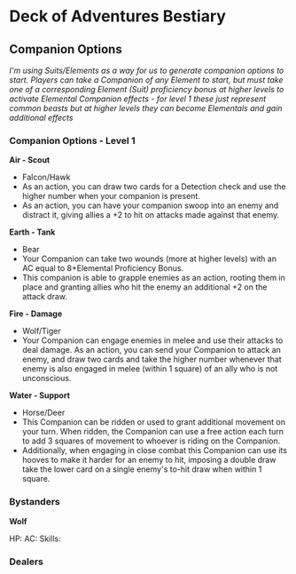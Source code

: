 # Deck of Adventures Bestiary

## Companion Options 
*I'm using Suits/Elements as a way for us to generate companion options to start. Players can take a Companion of any Element to start, but must take one of a corresponding Element (Suit) proficiency bonus at higher levels to activate Elemental Companion effects - for level 1 these just represent common beasts but at higher levels they can become Elementals and gain additional effects*

### Companion Options - Level 1 

**Air - Scout** 
- Falcon/Hawk 
- As an action, you can draw two cards for a Detection check and use the higher number when your companion is present.
- As an action, you can have your companion swoop into an enemy and distract it, giving allies a +2 to hit on attacks made against that enemy.

**Earth - Tank**
- Bear
- Your Companion can take two wounds (more at higher levels) with an AC equal to 8+Elemental Proficiency Bonus. 
- This companion is able to grapple enemies as an action, rooting them in place and granting allies who hit the enemy an additional +2 on the attack draw. 

**Fire - Damage**
- Wolf/Tiger
- Your Companion can engage enemies in melee and use their attacks to deal damage. As an action, you can send your Companion to attack an enemy, and draw two cards and take the higher number whenever that enemy is also engaged in melee (within 1 square) of an ally who is not unconscious. 

**Water - Support** 
- Horse/Deer
- This Companion can be ridden or used to grant additional movement on your turn. When ridden, the Companion can use a free action each turn to add 3 squares of movement to whoever is riding on the Companion. 
- Additionally, when engaging in close combat this Companion can use its hooves to make it harder for an enemy to hit, imposing a double draw take the lower card on a single enemy's to-hit draw when within 1 square. 

### Bystanders 

**Wolf**

HP: 
AC: 
Skills: 






### Dealers


